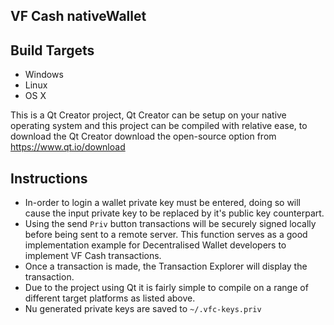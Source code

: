 ## VF Cash nativeWallet

## Build Targets
- Windows
- Linux
- OS X

This is a Qt Creator project, Qt Creator can be setup on your native operating system and this project can be compiled with relative ease, to download the Qt Creator download the open-source option from https://www.qt.io/download

## Instructions
- In-order to login a wallet private key must be entered, doing so will cause the input private key to be replaced by it's public key counterpart.
- Using the send `Priv` button transactions will be securely signed locally before being sent to a remote server. This function serves as a good implementation example for Decentralised Wallet developers to implement VF Cash transactions.
- Once a transaction is made, the Transaction Explorer will display the transaction.
- Due to the project using Qt it is fairly simple to compile on a range of different target platforms as listed above.
- Nu generated private keys are saved to `~/.vfc-keys.priv`
